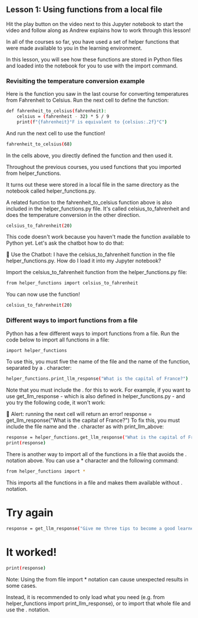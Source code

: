 ## Lesson 1: Using functions from a local file
Hit the play button on the video next to this Jupyter notebook to start the video and follow along as Andrew explains how to work through this lesson!

In all of the courses so far, you have used a set of helper functions that were made available to you in the learning environment.

In this lesson, you will see how these functions are stored in Python files and loaded into the notebook for you to use with the import command.

### Revisiting the temperature conversion example
Here is the function you saw in the last course for converting temperatures from Fahrenheit to Celsius. Run the next cell to define the function:
```bash
def fahrenheit_to_celsius(fahrenheit):
    celsius = (fahrenheit - 32) * 5 / 9
    print(f"{fahrenheit}°F is equivalent to {celsius:.2f}°C")
```
And run the next cell to use the function!
```bash
fahrenheit_to_celsius(68)
```
In the cells above, you directly defined the function and then used it.

Throughout the previous courses, you used functions that you imported from helper_functions.

It turns out these were stored in a local file in the same directory as the notebook called helper_functions.py.

A related function to the fahrenheit_to_celsius function above is also included in the helper_functions.py file. It's called celsius_to_fahrenheit and does the temperature conversion in the other direction.
```bash
celsius_to_fahrenheit(20)
```
This code doesn't work because you haven't made the function available to Python yet. Let's ask the chatbot how to do that:

🤖 Use the Chatbot: I have the celsius_to_fahrenheit function in the file helper_functions.py. How do I load it into my Jupyter notebook?

Import the celsius_to_fahrenheit function from the helper_functions.py file:
```bash
from helper_functions import celsius_to_fahrenheit
```
You can now use the function!
```bash
celsius_to_fahrenheit(20)
```
### Different ways to import functions from a file
Python has a few different ways to import functions from a file. Run the code below to import all functions in a file:
```bash
import helper_functions
```
To use this, you must five the name of the file and the name of the function, separated by a . character:
```bash
helper_functions.print_llm_response("What is the capital of France?")
```
Note that you must include the . for this to work. For example, if you want to use get_llm_response - which is also defined in helper_functions.py - and you try the following code, it won't work:

🚨 Alert: running the next cell will return an error!
response = get_llm_response("What is the capital of France?")
To fix this, you must include the file name and the . character as with print_llm_above:
```bash
response = helper_functions.get_llm_response("What is the capital of France?")
print(response)
```
There is another way to import all of the functions in a file that avoids the . notation above. You can use a * character and the following command:
```bash
from helper_functions import *
```
This imports all the functions in a file and makes them available without . notation.

# Try again
```bash
response = get_llm_response("Give me three tips to become a good learner.")
```
# It worked!
```bash
print(response)
```
Note: Using the from file import * notation can cause unexpected results in some cases.

Instead, it is recommended to only load what you need (e.g. from helper_functions import print_llm_response), or to import that whole file and use the . notation.


